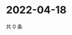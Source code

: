# 2022-04-18

共 0 条

<!-- BEGIN WEIBO -->
<!-- 最后更新时间 Mon Apr 18 2022 21:18:37 GMT+0800 (China Standard Time) -->

<!-- END WEIBO -->
